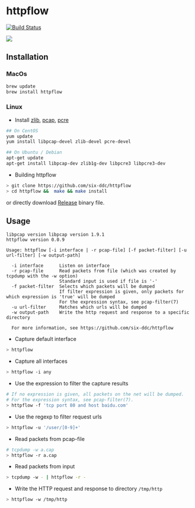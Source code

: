 # httpflow

[![Build Status](https://travis-ci.org/six-ddc/httpflow.svg?branch=master)](https://travis-ci.org/six-ddc/httpflow)

![](https://github.com/six-ddc/httpflow/blob/master/demo.gif?raw=true)

## Installation

### MacOs

```bash
brew update
brew install httpflow
```

### Linux

* Install [zlib](http://www.zlib.net/), [pcap](http://www.tcpdump.org/), [pcre](http://pcre.org/)

```bash
## On CentOS
yum update
yum install libpcap-devel zlib-devel pcre-devel

## On Ubuntu / Debian
apt-get update
apt-get install libpcap-dev zlib1g-dev libpcre3 libpcre3-dev
```

* Building httpflow

```bash
> git clone https://github.com/six-ddc/httpflow
> cd httpflow &&  make && make install
```

or directly download [Release](https://github.com/six-ddc/httpflow/releases) binary file.

## Usage

```
libpcap version libpcap version 1.9.1
httpflow version 0.0.9

Usage: httpflow [-i interface | -r pcap-file] [-f packet-filter] [-u url-filter] [-w output-path]

  -i interface      Listen on interface
  -r pcap-file      Read packets from file (which was created by tcpdump with the -w option)
                    Standard input is used if file is '-'
  -f packet-filter  Selects which packets will be dumped
                    If filter expression is given, only packets for which expression is 'true' will be dumped
                    For the expression syntax, see pcap-filter(7)
  -u url-filter     Matches which urls will be dumped
  -w output-path    Write the http request and response to a specific directory

  For more information, see https://github.com/six-ddc/httpflow
```

* Capture default interface

```bash
> httpflow
```

* Capture all interfaces

```bash
> httpflow -i any
```

* Use the expression to filter the capture results

```bash
# If no expression is given, all packets on the net will be dumped.
# For the expression syntax, see pcap-filter(7).
> httpflow -f 'tcp port 80 and host baidu.com'
```

* Use the regexp to filter request urls

```bash
> httpflow -u '/user/[0-9]+'
```

* Read packets from pcap-file

```bash
# tcpdump -w a.cap
> httpflow -r a.cap
```

* Read packets from input

```bash
> tcpdump -w - | httpflow -r -
```

* Write the HTTP request and response to directory `/tmp/http`

```bash
> httpflow -w /tmp/http
```
